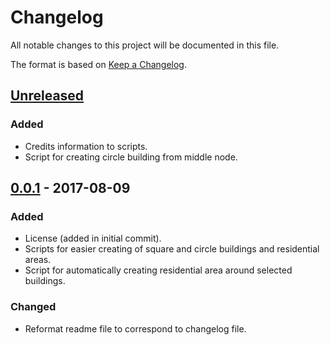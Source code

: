 # Changelog
All notable changes to this project will be documented in this file.

The format is based on [Keep a Changelog](http://keepachangelog.com/).

## [Unreleased]
### Added
- Credits information to scripts.
- Script for creating circle building from middle node.

## [0.0.1] - 2017-08-09
### Added
- License (added in initial commit).
- Scripts for easier creating of square and circle buildings and residential
  areas.
- Script for automatically creating residential area around selected buildings.

### Changed
- Reformat readme file to correspond to changelog file.

[Unreleased]: https://github.com/qeef/josm-scripts/compare/v0.0.1...HEAD
[0.0.1]: https://github.com/qeef/josm-scripts/compare/d72f585...v0.0.1
